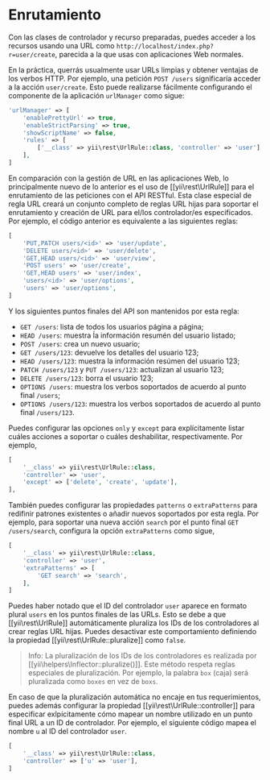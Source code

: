 Enrutamiento
============

Con las clases de controlador y recurso preparadas, puedes acceder a los recursos usando una URL como
`http://localhost/index.php?r=user/create`, parecida a la que usas con aplicaciones Web normales.

En la práctica, querrás usualmente usar URLs limpias y obtener ventajas de los verbos HTTP.
Por ejemplo, una petición `POST /users` significaría acceder a la acción `user/create`.
Esto puede realizarse fácilmente configurando el componente de la aplicación `urlManager`
como sigue:

```php
'urlManager' => [
    'enablePrettyUrl' => true,
    'enableStrictParsing' => true,
    'showScriptName' => false,
    'rules' => [
        ['__class' => yii\rest\UrlRule::class, 'controller' => 'user'],
    ],
]
```

En comparación con la gestión de URL en las aplicaciones Web, lo principalmente nuevo de lo anterior es el uso de
[[yii\rest\UrlRule]] para el enrutamiento de las peticiones con el API RESTful. Esta clase especial de regla URL creará
un conjunto completo de reglas URL hijas para soportar el enrutamiento y creación de URL para el/los controlador/es especificados.
Por ejemplo, el código anterior es equivalente a las siguientes reglas:

```php
[
    'PUT,PATCH users/<id>' => 'user/update',
    'DELETE users/<id>' => 'user/delete',
    'GET,HEAD users/<id>' => 'user/view',
    'POST users' => 'user/create',
    'GET,HEAD users' => 'user/index',
    'users/<id>' => 'user/options',
    'users' => 'user/options',
]
```

Y los siguientes puntos finales del API son mantenidos por esta regla:

* `GET /users`: lista de todos los usuarios página a página;
* `HEAD /users`: muestra ĺa información resumén del usuario listado;
* `POST /users`: crea un nuevo usuario;
* `GET /users/123`: devuelve los detalles del usuario 123;
* `HEAD /users/123`: muestra la información resúmen del usuario 123;
* `PATCH /users/123` y `PUT /users/123`: actualizan al usuario 123;
* `DELETE /users/123`: borra el usuario 123;
* `OPTIONS /users`: muestra los verbos soportados de acuerdo al punto final `/users`;
* `OPTIONS /users/123`: muestra los verbos soportados de acuerdo al punto final `/users/123`.

Puedes configurar las opciones  `only` y `except` para explícitamente listar cuáles acciones a soportar o cuáles
deshabilitar, respectivamente. Por ejemplo,

```php
[
    '__class' => yii\rest\UrlRule::class,
    'controller' => 'user',
    'except' => ['delete', 'create', 'update'],
],
```

También puedes configurar las propiedades `patterns` o `extraPatterns` para redifinir patrones existentes o añadir nuevos soportados por esta regla.
Por ejemplo, para soportar una nueva acción `search` por  el punto final `GET /users/search`, configura la opción `extraPatterns` como sigue,

```php
[
    '__class' => yii\rest\UrlRule::class,
    'controller' => 'user',
    'extraPatterns' => [
        'GET search' => 'search',
    ],
]
```

Puedes haber notado que el ID del controlador `user` aparece en formato plural `users` en los puntos finales de las URLs.
Esto se debe a que [[yii\rest\UrlRule]] automáticamente pluraliza los IDs de los controladores al crear reglas URL hijas.
Puedes desactivar este comportamiento definiendo la propiedad [[yii\rest\UrlRule::pluralize]] como `false`. 

> Info: La pluralización de los IDs de los controladores es realizada por [[yii\helpers\Inflector::pluralize()]]. Este método respeta
  reglas especiales de pluralización. Por ejemplo, la palabra `box` (caja) será pluralizada como `boxes` en vez de `boxs`.

En caso de que la pluralización automática no encaje en tus requerimientos, puedes además configurar la propiedad 
[[yii\rest\UrlRule::controller]] para especificar exlpícitamente cómo mapear un nombre utilizado en un punto final URL
a un ID de controlador. Por ejemplo, el siguiente código mapea el nombre `u` al ID del controlador `user`.  
 
```php
[
    '__class' => yii\rest\UrlRule::class,
    'controller' => ['u' => 'user'],
]
```
